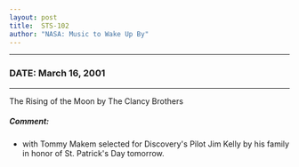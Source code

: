 ```yaml
---
layout: post
title:  STS-102
author: "NASA: Music to Wake Up By"
---
```


----
### DATE: March 16, 2001
----
The Rising of the Moon by The Clancy Brothers

##### Comment:
* with Tommy Makem selected for Discovery's Pilot Jim Kelly by his family in honor of St. Patrick's Day tomorrow.

